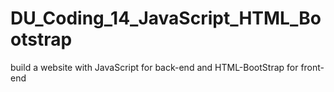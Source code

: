 # DU_Coding_14_JavaScript_HTML_Bootstrap
build a website with JavaScript for back-end and HTML-BootStrap for front-end
